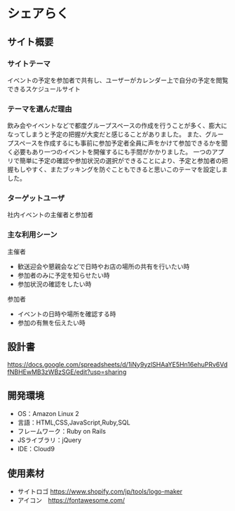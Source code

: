 # シェアらく

## サイト概要
### サイトテーマ
イベントの予定を参加者で共有し、ユーザーがカレンダー上で自分の予定を閲覧できるスケジュールサイト

### テーマを選んだ理由
飲み会やイベントなどで都度グループスペースの作成を行うことが多く、膨大になってしまうと予定の把握が大変だと感じることがありました。
また、グループスペースを作成するにも事前に参加予定者全員に声をかけて参加できるかを聞く必要もあり一つのイベントを開催するにも手間がかかりました。
一つのアプリで簡単に予定の確認や参加状況の選択ができることにより、予定と参加者の把握もしやすく、またブッキングを防ぐこともできると思いこのテーマを設定しました。

### ターゲットユーザ
社内イベントの主催者と参加者

### 主な利用シーン
主催者
- 歓送迎会や懇親会などで日時やお店の場所の共有を行いたい時
- 参加者のみに予定を知らせたい時
- 参加状況の確認をしたい時

参加者
- イベントの日時や場所を確認する時
- 参加の有無を伝えたい時

## 設計書
https://docs.google.com/spreadsheets/d/1iNy9yzlSHAaYE5Hn16ehuPRv6VdfNBHEwMB3zWBzSGE/edit?usp=sharing

## 開発環境
- OS：Amazon Linux 2
- 言語：HTML,CSS,JavaScript,Ruby,SQL
- フレームワーク：Ruby on Rails
- JSライブラリ：jQuery
- IDE：Cloud9

## 使用素材
- サイトロゴ https://www.shopify.com/jp/tools/logo-maker
- アイコン　https://fontawesome.com/